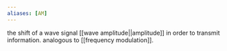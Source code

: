 ```yaml
---
aliases: [AM]
---
```

the shift of a wave signal [[wave amplitude||amplitude]] in order to transmit information. analogous to [[frequency modulation]].